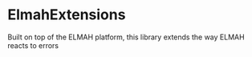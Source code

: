 ElmahExtensions
===============

Built on top of the ELMAH platform, this library extends the way ELMAH reacts to errors
